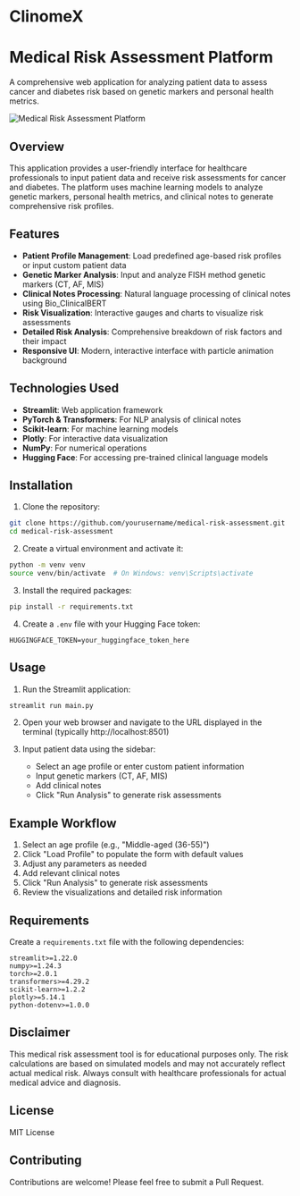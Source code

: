 # ClinomeX

# Medical Risk Assessment Platform

A comprehensive web application for analyzing patient data to assess cancer and diabetes risk based on genetic markers and personal health metrics.

![Medical Risk Assessment Platform](https://via.placeholder.com/800x400?text=Medical+Risk+Assessment+Platform)

## Overview

This application provides a user-friendly interface for healthcare professionals to input patient data and receive risk assessments for cancer and diabetes. The platform uses machine learning models to analyze genetic markers, personal health metrics, and clinical notes to generate comprehensive risk profiles.

## Features

- **Patient Profile Management**: Load predefined age-based risk profiles or input custom patient data
- **Genetic Marker Analysis**: Input and analyze FISH method genetic markers (CT, AF, MIS)
- **Clinical Notes Processing**: Natural language processing of clinical notes using Bio_ClinicalBERT
- **Risk Visualization**: Interactive gauges and charts to visualize risk assessments
- **Detailed Risk Analysis**: Comprehensive breakdown of risk factors and their impact
- **Responsive UI**: Modern, interactive interface with particle animation background

## Technologies Used

- **Streamlit**: Web application framework
- **PyTorch & Transformers**: For NLP analysis of clinical notes
- **Scikit-learn**: For machine learning models
- **Plotly**: For interactive data visualization
- **NumPy**: For numerical operations
- **Hugging Face**: For accessing pre-trained clinical language models

## Installation

1. Clone the repository:

```bash
git clone https://github.com/yourusername/medical-risk-assessment.git
cd medical-risk-assessment
```

2. Create a virtual environment and activate it:

```bash
python -m venv venv
source venv/bin/activate  # On Windows: venv\Scripts\activate
```

3. Install the required packages:

```bash
pip install -r requirements.txt
```

4. Create a `.env` file with your Hugging Face token:

```
HUGGINGFACE_TOKEN=your_huggingface_token_here
```

## Usage

1. Run the Streamlit application:

```bash
streamlit run main.py
```

2. Open your web browser and navigate to the URL displayed in the terminal (typically http://localhost:8501)

3. Input patient data using the sidebar:
   - Select an age profile or enter custom patient information
   - Input genetic markers (CT, AF, MIS)
   - Add clinical notes
   - Click "Run Analysis" to generate risk assessments

## Example Workflow

1. Select an age profile (e.g., "Middle-aged (36-55)")
2. Click "Load Profile" to populate the form with default values
3. Adjust any parameters as needed
4. Add relevant clinical notes
5. Click "Run Analysis" to generate risk assessments
6. Review the visualizations and detailed risk information

## Requirements

Create a `requirements.txt` file with the following dependencies:

```
streamlit>=1.22.0
numpy>=1.24.3
torch>=2.0.1
transformers>=4.29.2
scikit-learn>=1.2.2
plotly>=5.14.1
python-dotenv>=1.0.0
```

## Disclaimer

This medical risk assessment tool is for educational purposes only. The risk calculations are based on simulated models and may not accurately reflect actual medical risk. Always consult with healthcare professionals for actual medical advice and diagnosis.

## License

MIT License

## Contributing

Contributions are welcome! Please feel free to submit a Pull Request.
